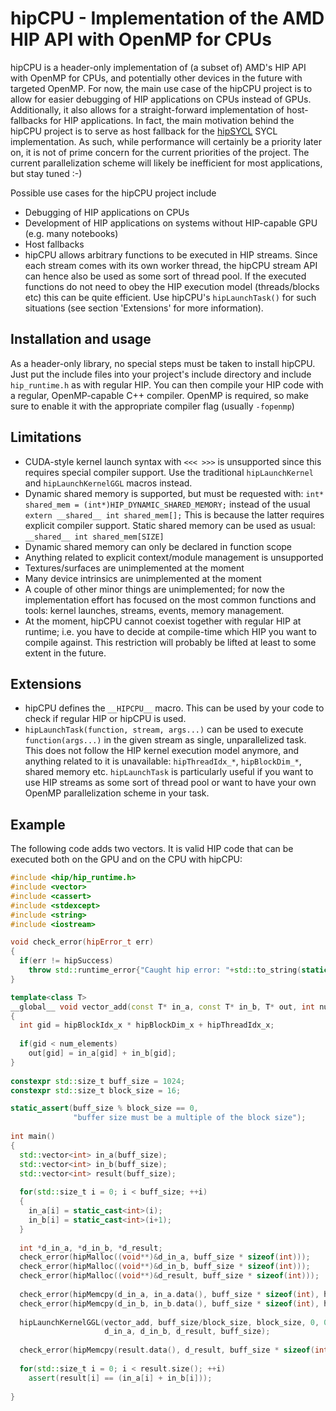 # hipCPU - Implementation of the AMD HIP API with OpenMP for CPUs

hipCPU is a header-only implementation of (a subset of) AMD's HIP API with OpenMP for CPUs, and potentially other devices in the future with targeted OpenMP.
For now, the main use case of the hipCPU project is to allow for easier debugging of HIP applications on CPUs instead of GPUs. Additionally, it also allows for a straight-forward implementation of host-fallbacks for HIP applications. In fact, the main motivation behind the hipCPU project is to serve as host fallback for the [hipSYCL](https://github.com/illuhad/hipSYCL) SYCL implementation.
As such, while performance will certainly be a priority later on, it is not of prime concern for the current priorities of the project. The current parallelization scheme will likely be inefficient for most applications, but stay tuned :-)

Possible use cases for the hipCPU project include
* Debugging of HIP applications on CPUs
* Development of HIP applications on systems without HIP-capable GPU (e.g. many notebooks)
* Host fallbacks
* hipCPU allows arbitrary functions to be executed in HIP streams. Since each stream comes with its own worker thread, the hipCPU stream API can hence also be used as some sort of thread pool. If the executed functions do not need to obey the HIP execution model (threads/blocks etc) this can be quite efficient. Use hipCPU's `hipLaunchTask()` for such situations (see section 'Extensions' for more information).

## Installation and usage
As a header-only library, no special steps must be taken to install hipCPU. Just put the include files into your project's include directory and include `hip_runtime.h` as with regular HIP.
You can then compile your HIP code with a regular, OpenMP-capable C++ compiler. OpenMP is required, so make sure to enable it with the appropriate compiler flag (usually `-fopenmp`)

## Limitations
* CUDA-style kernel launch syntax with `<<< >>>` is unsupported since this requires special compiler support. Use the traditional `hipLaunchKernel` and `hipLaunchKernelGGL` macros instead.
* Dynamic shared memory is supported, but must be requested with:
  `int* shared_mem = (int*)HIP_DYNAMIC_SHARED_MEMORY;`
  instead of the usual
  `extern __shared__ int shared_mem[];`
  This is because the latter requires explicit compiler support. Static shared memory can be used as usual:
  `__shared__ int shared_mem[SIZE]`
* Dynamic shared memory can only be declared in function scope
* Anything related to explicit context/module management is unsupported
* Textures/surfaces are unimplemented at the moment
* Many device intrinsics are unimplemented at the moment
* A couple of other minor things are unimplemented; for now the implementation effort has focused on the most common functions and tools: kernel launches, streams, events, memory management.
* At the moment, hipCPU cannot coexist together with regular HIP at runtime; i.e. you have to decide at compile-time which HIP you want to compile against. This restriction will probably be lifted at least to some extent in the future.

## Extensions
* hipCPU defines the `__HIPCPU__` macro. This can be used by your code to check if regular HIP or hipCPU is used.
* `hipLaunchTask(function, stream, args...)` can be used to execute `function(args...)` in the given stream as single, unparallelized task. This does not follow the HIP kernel execution model anymore, and anything related to it is unavailable: `hipThreadIdx_*`, `hipBlockDim_*`, shared memory etc. `hipLaunchTask` is particularly useful if you want to use HIP streams as some sort of thread pool or want to have your own OpenMP parallelization scheme in your task.


## Example
The following code adds two vectors. It is valid HIP code that can be executed both on the GPU and on the CPU with hipCPU:
```cpp
#include <hip/hip_runtime.h>
#include <vector>
#include <cassert>
#include <stdexcept>
#include <string>
#include <iostream>

void check_error(hipError_t err)
{
  if(err != hipSuccess)
    throw std::runtime_error{"Caught hip error: "+std::to_string(static_cast<int>(err))};
}

template<class T>
__global__ void vector_add(const T* in_a, const T* in_b, T* out, int num_elements)
{
  int gid = hipBlockIdx_x * hipBlockDim_x + hipThreadIdx_x;
  
  if(gid < num_elements)
    out[gid] = in_a[gid] + in_b[gid];
}
  
constexpr std::size_t buff_size = 1024;
constexpr std::size_t block_size = 16;

static_assert(buff_size % block_size == 0, 
              "buffer size must be a multiple of the block size");
  
int main()
{
  std::vector<int> in_a(buff_size);
  std::vector<int> in_b(buff_size);
  std::vector<int> result(buff_size);
  
  for(std::size_t i = 0; i < buff_size; ++i)
  {
    in_a[i] = static_cast<int>(i);
    in_b[i] = static_cast<int>(i+1);
  }
  
  int *d_in_a, *d_in_b, *d_result;
  check_error(hipMalloc((void**)&d_in_a, buff_size * sizeof(int)));
  check_error(hipMalloc((void**)&d_in_b, buff_size * sizeof(int)));
  check_error(hipMalloc((void**)&d_result, buff_size * sizeof(int)));
  
  check_error(hipMemcpy(d_in_a, in_a.data(), buff_size * sizeof(int), hipMemcpyHostToDevice));
  check_error(hipMemcpy(d_in_b, in_b.data(), buff_size * sizeof(int), hipMemcpyHostToDevice));
  
  hipLaunchKernelGGL(vector_add, buff_size/block_size, block_size, 0, 0, 
                     d_in_a, d_in_b, d_result, buff_size);
  
  check_error(hipMemcpy(result.data(), d_result, buff_size * sizeof(int), hipMemcpyDeviceToHost));
  
  for(std::size_t i = 0; i < result.size(); ++i)
    assert(result[i] == (in_a[i] + in_b[i]));
  
}
```


